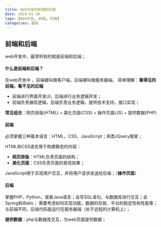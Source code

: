 ```yaml
---
title: Web开发的前端和后端
date: 2019-01-30
tags: [Web开发, 前端, 后端]
categories: 基础
---
```


## 前端和后端
web开发中，最常听到的就是前端和后端；

#### 什么是前端和后端？

在web开发中 ，前端被叫做客户端，后端被叫做服务器端。
简单理解：**看得见的前端，看不见的后端**
* 前端进行界面开发UI，后端进行业务逻辑开发；
* 前端负责展现逻辑，后端负责业务逻辑，提供技术支持，接口实现；

**常见组合**：网页排版(HTML) + 美化页面(CSS) + 操作页面(JS) + 提供数据(PHP)

#### 前端
必须掌握三种基本语言：HTML，CSS，JavaScript；熟悉JQuery框架；

HTML和CSS语言用于构建静态的内容：
- **网页排版**：HTML负责页面的结构；
- **美化页面**：CSS负责页面的表现效果；

JavaScript用于实现用户交互，并将用户请求发送给后端；（**操作页面**）

#### 后端
掌握PHP，Python，或者Java语言；会写SQL语句，与数据库进行交互；会Spring和iBatis；
需要考虑如何实现功能，数据的存放、平台的稳定性和性能等；
与前端不同，后端代码是运行在服务器端（处于远程的计算机上）；

**提供数据**：php与数据库交互，为web页面提供数据；

